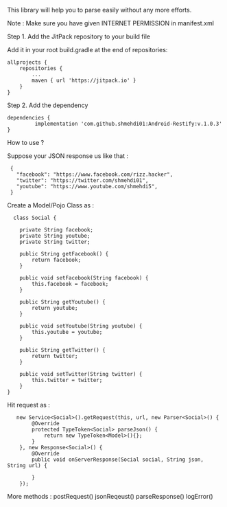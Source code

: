 This library will help you to parse easily without any more efforts. 

Note : Make sure you have given INTERNET PERMISSION in manifest.xml

Step 1. Add the JitPack repository to your build file 

Add it in your root build.gradle at the end of repositories:

	allprojects {
		repositories {
			...
			maven { url 'https://jitpack.io' }
		}
	}

Step 2. Add the dependency

	dependencies {
	         implementation 'com.github.shmehdi01:Android-Restify:v.1.0.3'
	}

How to use ?

Suppose your JSON response us like that :

     {
       "facebook": "https://www.facebook.com/rizz.hacker",
       "twitter": "https://twitter.com/shmehdi01",
       "youtube": "https://www.youtube.com/shmehdi5",
     }

Create a Model/Pojo Class as :
     
      class Social {
     
        private String facebook;
        private String youtube;
        private String twitter;

        public String getFacebook() {
            return facebook;
        }

        public void setFacebook(String facebook) {
            this.facebook = facebook;
        }

        public String getYoutube() {
            return youtube;
        }

        public void setYoutube(String youtube) {
            this.youtube = youtube;
        }

        public String getTwitter() {
            return twitter;
        }

        public void setTwitter(String twitter) {
            this.twitter = twitter;
        }
    }

 
Hit request as :

       new Service<Social>().getRequest(this, url, new Parser<Social>() {
            @Override
            protected TypeToken<Social> parseJson() {
                return new TypeToken<Model>(){};
            }
        }, new Response<Social>() {
            @Override
            public void onServerResponse(Social social, String json, String url) {
                
            }
        });

More methods :
      postRequest()
      jsonReqeust()
      parseResponse()
      logError()
